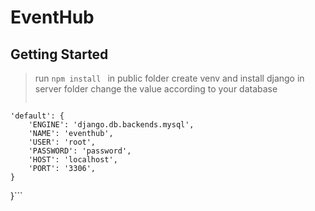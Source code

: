 # EventHub
## Getting Started
> run ```npm install ``` in public folder
> create venv and install django in server folder
> change the value according to your database
> ```DATABASES = {
    'default': {
        'ENGINE': 'django.db.backends.mysql',
        'NAME': 'eventhub',
        'USER': 'root',
        'PASSWORD': 'password',
        'HOST': 'localhost',
        'PORT': '3306',
    }
}```
